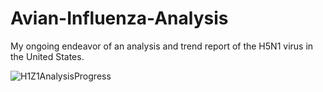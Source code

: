 # Avian-Influenza-Analysis
My ongoing endeavor of an analysis and trend report of the H5N1 virus in the United States.

![H1Z1AnalysisProgress](https://user-images.githubusercontent.com/52114493/232251403-0ba27918-5c48-43d8-9dc6-7fdb86a2b9f1.jpg)
